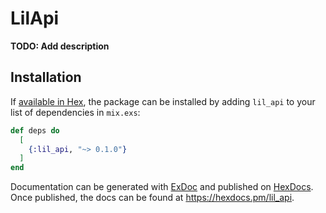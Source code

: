 # LilApi

**TODO: Add description**

## Installation

If [available in Hex](https://hex.pm/docs/publish), the package can be installed
by adding `lil_api` to your list of dependencies in `mix.exs`:

```elixir
def deps do
  [
    {:lil_api, "~> 0.1.0"}
  ]
end
```

Documentation can be generated with [ExDoc](https://github.com/elixir-lang/ex_doc)
and published on [HexDocs](https://hexdocs.pm). Once published, the docs can
be found at <https://hexdocs.pm/lil_api>.

